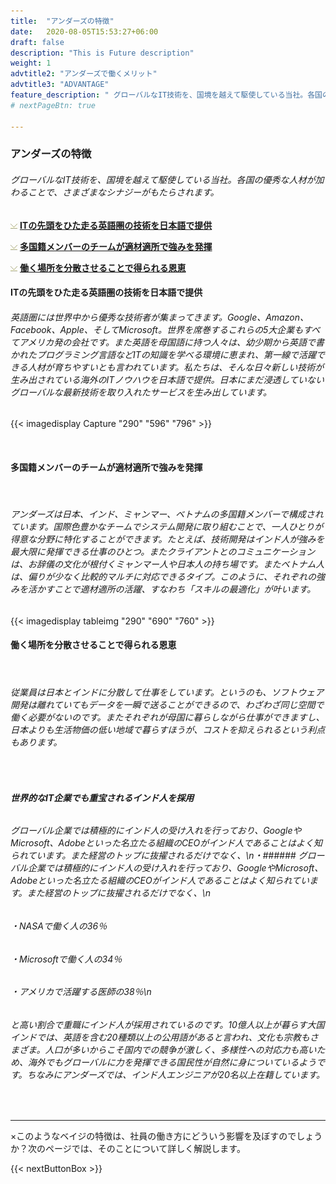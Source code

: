```yaml
---
title:  "アンダーズの特徴"
date:   2020-08-05T15:53:27+06:00
draft: false
description: "This is Future description"
weight: 1
advtitle2: "アンダーズで働くメリット"
advtitle3: "ADVANTAGE"
feature_description: " グローバルなIT技術を、国境を越えて駆使している当社。各国の優秀な人材が加わることで、さまざまなシナジーがもたらされます。"
# nextPageBtn: true

---
```


### **アンダーズの特徴**

 ###### グローバルなIT技術を、国境を越えて駆使している当社。各国の優秀な人材が加わることで、さまざまなシナジーがもたらされます。


![Image not available](../../ico_arw_page_anchor.webp "Title")  [**ITの先頭をひた走る英語圏の技術を日本語で提供**](#ITの先頭をひた走る英語圏の技術を日本語で提供)   

![Image not available](../../ico_arw_page_anchor.webp "Title") [**多国籍メンバーのチームが適材適所で強みを発揮**](#多国籍メンバーのチームが適材適所で強みを発揮)   

![Image not available](../../ico_arw_page_anchor.webp "Title") [**働く場所を分散させることで得られる恩恵**](#働く場所を分散させることで得られる恩恵)   


#### **ITの先頭をひた走る英語圏の技術を日本語で提供**

###### 英語圏には世界中から優秀な技術者が集まってきます。Google、Amazon、Facebook、Apple、そしてMicrosoft。世界を席巻するこれらの5大企業もすべてアメリカ発の会社です。また英語を母国語に持つ人々は、幼少期から英語で書かれたプログラミング言語などITの知識を学べる環境に恵まれ、第一線で活躍できる人材が育ちやすいとも言われています。私たちは、そんな日々新しい技術が生み出されている海外のITノウハウを日本語で提供。日本にまだ浸透していないグローバルな最新技術を取り入れたサービスを生み出しています。   


<!-- ![Image not available](Capture.PNG "Title") -->

{{< imagedisplay Capture "290" "596" "796" >}}

&nbsp;
&nbsp;    

#### **多国籍メンバーのチームが適材適所で強みを発揮**
&nbsp;
&nbsp;
###### アンダーズは日本、インド、ミャンマー、ベトナムの多国籍メンバーで構成されています。国際色豊かなチームでシステム開発に取り組むことで、一人ひとりが得意な分野に特化することができます。たとえば、技術開発はインド人が強みを最大限に発揮できる仕事のひとつ。またクライアントとのコミュニケーションは、お辞儀の文化が根付くミャンマー人や日本人の持ち場です。またベトナム人は、偏りが少なく比較的マルチに対応できるタイプ。このように、それぞれの強みを活かすことで適材適所の活躍、すなわち「スキルの最適化」が叶います。 
  

<!-- ![Image Not Available](tableimg.svg "TITLE") -->

{{< imagedisplay tableimg "290" "690" "760" >}}
    

#### **働く場所を分散させることで得られる恩恵**

&nbsp;
&nbsp;
###### 従業員は日本とインドに分散して仕事をしています。というのも、ソフトウェア開発は離れていてもデータを一瞬で送ることができるので、わざわざ同じ空間で働く必要がないのです。またそれぞれが母国に暮らしながら仕事ができますし、日本よりも生活物価の低い地域で暮らすほうが、コストを抑えられるという利点もあります。      
&nbsp;
&nbsp;

###### **世界的なIT企業でも重宝されるインド人を採用**
###### グローバル企業では積極的にインド人の受け入れを行っており、GoogleやMicrosoft、Adobeといった名立たる組織のCEOがインド人であることはよく知られています。また経営のトップに抜擢されるだけでなく、\n・###### グローバル企業では積極的にインド人の受け入れを行っており、GoogleやMicrosoft、Adobeといった名立たる組織のCEOがインド人であることはよく知られています。また経営のトップに抜擢されるだけでなく、\n
###### ・NASAで働く人の36％
###### ・Microsoftで働く人の34％
###### ・アメリカで活躍する医師の38％\n

######  と高い割合で重職にインド人が採用されているのです。10億人以上が暮らす大国インドでは、英語を含む20種類以上の公用語があると言われ、文化も宗教もさまざま。人口が多いからこそ国内での競争が激しく、多様性への対応力も高いため、海外でもグローバルに力を発揮できる国民性が自然に身についているようです。ちなみにアンダーズでは、インド人エンジニアが20名以上在籍しています。  
&nbsp;
&nbsp;

---
×このようなベイジの特徴は、社員の働き方にどういう影響を及ぼすのでしょうか？次のページでは、そのことについて詳しく解説します。

{{< nextButtonBox >}}
